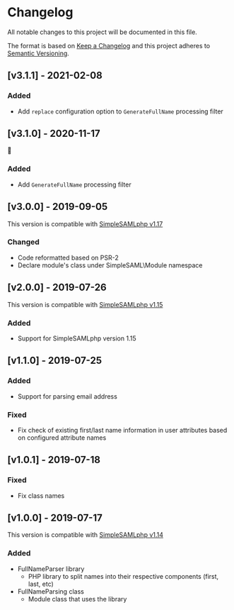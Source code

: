# Changelog

All notable changes to this project will be documented in this file.

The format is based on [Keep a Changelog](https://keepachangelog.com/en/1.0.0/)
and this project adheres to [Semantic Versioning](https://semver.org/spec/v2.0.0.html).

## [v3.1.1] - 2021-02-08

### Added

- Add `replace` configuration option to `GenerateFullName` processing filter

## [v3.1.0] - 2020-11-17
🌹

### Added

- Add `GenerateFullName` processing filter

## [v3.0.0] - 2019-09-05

This version is compatible with [SimpleSAMLphp v1.17](https://simplesamlphp.org/docs/1.17/simplesamlphp-changelog)

### Changed

- Code reformatted based on PSR-2
- Declare module's class under SimpleSAML\Module namespace

## [v2.0.0] - 2019-07-26

This version is compatible with [SimpleSAMLphp v1.15](https://simplesamlphp.org/docs/1.15/simplesamlphp-changelog)

### Added

- Support for SimpleSAMLphp version 1.15

## [v1.1.0] - 2019-07-25

### Added

- Support for parsing email address

### Fixed

- Fix check of existing first/last name information in user attributes based on configured attribute names

## [v1.0.1] - 2019-07-18

### Fixed

- Fix class names

## [v1.0.0] - 2019-07-17

This version is compatible with [SimpleSAMLphp v1.14](https://simplesamlphp.org/docs/1.14/simplesamlphp-changelog)

### Added

- FullNameParser library
  - PHP library to split names into their respective components (first, last, etc)
- FullNameParsing class
  - Module class that uses the library
